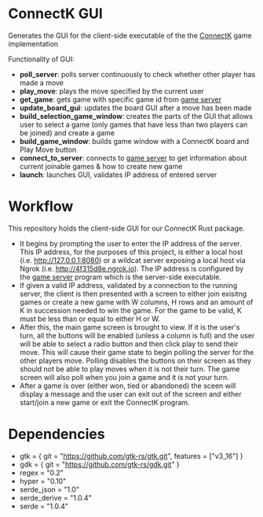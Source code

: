 # ConnectK GUI

Generates the GUI for the client-side executable of the the [ConnectK](https://github.com/eecs395rust/ConnectFour) game implementation

Functionality of GUI:
* **poll_server**: polls server continuously to check whether other player has made a move
* **play_move**: plays the move specified by the current user
* **get_game**: gets game with specific game id from [game server](https://github.com/mmgeorge/game_server)
* **update_board_gui**: updates the board GUI after a move has been made
* **build_selection_game_window**: creates the parts of the GUI that allows user to select a game (only games that have less than two players can be joined) and create a game
* **build_game_window**: builds game window with a ConnectK board and Play Move button
* **connect_to_server**: connects to [game server](https://github.com/mmgeorge/game_server) to get information about current joinable games & how to create new game
* **launch**: launches GUI, validates IP address of entered server


# Workflow

This repository holds the client-side GUI for our ConnectK Rust package. 

* It begins by prompting the user to enter the IP address of the server. This IP address, for the purposes of this project, is either a local host (i.e. http://127.0.0.1:8080) or a wildcat server exposing a local host via Ngrok (i.e. http://4f315d8e.ngrok.io). The IP address is configured by the [game server](https://github.com/mmgeorge/game_server) program which is the server-side executable. 
* If given a valid IP address, validated by a connection to the running server, the client is then presented with a screen to either join exisitng games or create a new game with W columns, H rows and an amount of K in succession needed to win the game. For the game to be valid, K must be less than or equal to either H or W. 
* After this, the main game screen is brought to view. If it is the user's turn, all the buttons will be enabled (unless a column is full) and the user will be able to select a radio button and then click play to send their move. This will cause their game state to begin polling the server for the other players move. Polling disables the buttons on their screen as they should not be able to play moves when it is not their turn. The game screen will also poll when you join a game and it is not your turn. 
* After a game is over (either won, tied or abandoned) the sceen will display a message and the user can exit out of the screen and either start/join a new game or exit the ConnectK program. 

# Dependencies 
* gtk = { git = "https://github.com/gtk-rs/gtk.git", features = ["v3_16"] }
* gdk = { git = "https://github.com/gtk-rs/gdk.git" }
* regex = "0.2"         
* hyper = "0.10"           
* serde_json = "1.0"       
* serde_derive = "1.0.4"   
* serde = "1.0.4" 

